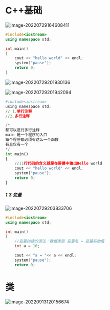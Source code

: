 # C++基础

![image-20220729164608411](https://wuxidixi.oss-cn-beijing.aliyuncs.com/img/image-20220729164608411.png)



~~~c++
#include<iostream>
using namespace std;

int main()
{
	cout << "hello world" << endl;
	system("pause");
	return 0;
}
~~~

![image-20220729201930136](https://wuxidixi.oss-cn-beijing.aliyuncs.com/img/image-20220729201930136.png)

![image-20220729201942094](https://wuxidixi.oss-cn-beijing.aliyuncs.com/img/image-20220729201942094.png)

~~~python
#include<iostream>
using namespace std;
// 1.单行注释
//2.多行注释

/*  
都可以进行多行注释
main 是一个程序的入口
每个程序都必须有这么一个函数
有且仅有一个
*/
int main()
{   
	//11行代码的含义就是在屏幕中输出Hello world
	cout << "hello world" << endl;
	system("pause");
	return 0;
}
~~~

##### 1.3 变量

![image-20220729203833706](https://wuxidixi.oss-cn-beijing.aliyuncs.com/img/image-20220729203833706.png)

~~~C++
#include<iostream>
using namespace std;

int main()
{   
	//变量创建的语法：数据类型 变量名 = 变量初始值
	int a = 10;

	cout << "a = "<< a << endl;
	system("pause");
	return 0;
~~~

# 类

![image-20220913120156674](https://wuxidixi.oss-cn-beijing.aliyuncs.com/img/image-20220913120156674.png)



